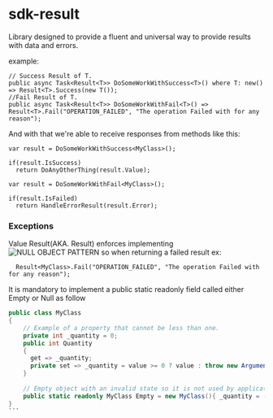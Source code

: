 # sdk-result
Library designed to provide a fluent and universal way to provide results with data and errors.

example:
```CSharp
// Success Result of T.
public async Task<Result<T>> DoSomeWorkWithSuccess<T>() where T: new()  => Result<T>.Success(new T());
//Fail Result of T.
public async Task<Result<T>> DoSomeWorkWithFail<T>() => Result<T>.Fail("OPERATION_FAILED", "The operation Failed with for any reason");
```

And with that we're able to receive responses from methods like this:

```CSharp
var result = DoSomeWorkWithSuccess<MyClass>();

if(result.IsSuccess)
  return DoAnyOtherThing(result.Value);
```

```CSharp
var result = DoSomeWorkWithFail<MyClass>();

if(result.IsFailed)
  return HandleErrorResult(result.Error);
```

### Exceptions

Value Result(AKA. Result<T>) enforces implementing ![NULL OBJECT PATTERN](https://refactoring.guru/introduce-null-object)
so when returning a failed result ex:
```CSharp
  Result<MyClass>.Fail("OPERATION_FAILED", "The operation Failed with for any reason");
```

It is mandatory to implement a public static readonly field called either Empty or Null as follow

````csharp
public class MyClass
{
    // Example of a property that cannot be less than one.
    private int _quantity = 0;
    public int Quantity 
    { 
      get => _quantity; 
      private set => _quantity = value >= 0 ? value : throw new ArgumentException("Value Should Be Greater than zero); 
    }
    
    // Empty object with an invalid state so it is not used by application logic.
    public static readonly MyClass Empty = new MyClass(){ _quantity = -1 };
}
```

